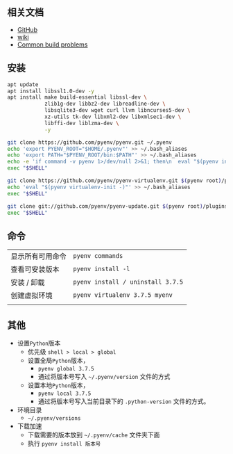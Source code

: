 ## 相关文档
- [GitHub](https://github.com/pyenv/pyenv)
- [wiki](https://github.com/pyenv/pyenv/wiki)
- [Common build problems](https://github.com/pyenv/pyenv/wiki/Common-build-problems)



## 安装
```sh
apt update
apt install libssl1.0-dev -y
apt install make build-essential libssl-dev \
            zlib1g-dev libbz2-dev libreadline-dev \
            libsqlite3-dev wget curl llvm libncurses5-dev \
            xz-utils tk-dev libxml2-dev libxmlsec1-dev \
            libffi-dev liblzma-dev \
            -y

git clone https://github.com/pyenv/pyenv.git ~/.pyenv
echo 'export PYENV_ROOT="$HOME/.pyenv"' >> ~/.bash_aliases
echo 'export PATH="$PYENV_ROOT/bin:$PATH"' >> ~/.bash_aliases
echo -e 'if command -v pyenv 1>/dev/null 2>&1; then\n  eval "$(pyenv init -)"\nfi' >> ~/.bash_aliases
exec "$SHELL"

git clone https://github.com/pyenv/pyenv-virtualenv.git $(pyenv root)/plugins/pyenv-virtualenv
echo 'eval "$(pyenv virtualenv-init -)"' >> ~/.bash_aliases
exec "$SHELL"

git clone git://github.com/pyenv/pyenv-update.git $(pyenv root)/plugins/pyenv-update
exec "$SHELL"
```



## 命令
|                  |                                   |
|------------------|-----------------------------------|
| 显示所有可用命令 | `pyenv commands`                  |
| 查看可安装版本   | `pyenv install -l`                |
| 安装 / 卸载      | `pyenv install / uninstall 3.7.5` |
| 创建虚拟环境     | `pyenv virtualenv 3.7.5 myenv`    |
|                  |                                   |



## 其他
- 设置`Python`版本
    - 优先级 `shell > local > global`
    - 设置全局`Python`版本，
        - `pyenv global 3.7.5`  
        - 通过将版本号写入 `~/.pyenv/version` 文件的方式 
    - 设置本地`Python`版本，
        - `pyenv local 3.7.5` 
        - 通过将版本号写入当前目录下的 `.python-version` 文件的方式。
- 环境目录 
    - `~/.pyenv/versions`
- 下载加速
    - 下载需要的版本放到 `~/.pyenv/cache` 文件夹下面
    - 执行 `pyenv install 版本号`


